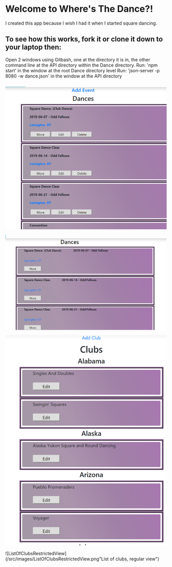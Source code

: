 
# Welcome to Where's The Dance?!
I created this app because I wish I had it when I started square dancing.

## To see how this works, fork it or clone it down to your laptop then:
  Open 2 windows using Gitbash, one at the directory it is in, the other command line at the API directory within the Dance directory.
  Run: 'npm start' in the window at the root Dance directory level
  Run: 'json-server -p 8080 -w dance.json' in the window at the API directory

###

<!--
[View Deployed Site](https://wheresthedance.herokuapp.com/) **This is not a secure site. It is for demo purposes only.  You can register as a new user or loggin as an existing user. Users 'Janet' and 'Rob' both have the password '123'.  Janet is power-user.  Loggin as Janet to add new events and see how that works. Events will be visible in all user views until the date has passed.
Events with dates prior to today will not be displayed so at some point you will have to add new events to see how it works.
-->



![powerviewListEvents](/src\images\powerviewListEvents.png "List of events, power view")

![RegularViewListOfEvents](/src/images/RegularViewListOfEvents.png "List of events, regular view")

![ListOfClubsPowerView](/src/images/ListOfClubsPowerView.png "List of clubs, power view")

![ListOfClubsRestrictedView](/src/images/ListOfClubsRestrictedView.png"List of clubs, regular view")